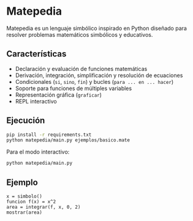 # Matepedia

Matepedia es un lenguaje simbólico inspirado en Python diseñado para resolver problemas matemáticos simbólicos y educativos.

## Características

- Declaración y evaluación de funciones matemáticas
- Derivación, integración, simplificación y resolución de ecuaciones
- Condicionales (`si`, `sino`, `fin`) y bucles (`para ... en ... hacer`)
- Soporte para funciones de múltiples variables
- Representación gráfica (`graficar`)
- REPL interactivo

## Ejecución

```bash
pip install -r requirements.txt
python matepedia/main.py ejemplos/basico.mate
```

Para el modo interactivo:

```bash
python matepedia/main.py
```

## Ejemplo

```matepedia
x = simbolo()
funcion f(x) = x^2
area = integrar(f, x, 0, 2)
mostrar(area)
```
